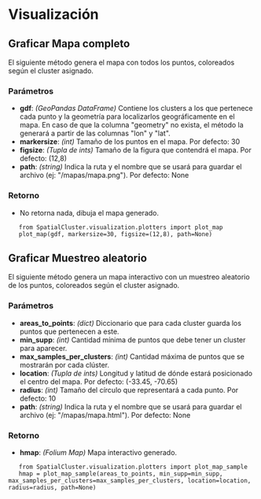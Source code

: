 Visualización
===============

Graficar Mapa completo
-----------------------

El siguiente método genera el mapa con todos los puntos, coloreados según el cluster asignado.

### Parámetros

- **gdf**: *(GeoPandas DataFrame)* Contiene los clusters a los que pertenece cada punto y la geometría para localizarlos geográficamente en el mapa. En caso de que la columna "geometry" no exista, el método la generará a partir de las columnas "lon" y "lat".
- **markersize**: *(int)* Tamaño de los puntos en el mapa. Por defecto: 30
- **figsize**: *(Tupla de ints)* Tamaño de la figura que contendrá el mapa. Por defecto: (12,8)
- **path**: *(string)* Indica la ruta y el nombre que se usará para guardar el archivo (ej: "/mapas/mapa.png"). Por defecto: None

### Retorno

- No retorna nada, dibuja el mapa generado.

```
   from SpatialCluster.visualization.plotters import plot_map
   plot_map(gdf, markersize=30, figsize=(12,8), path=None)
```

Graficar Muestreo aleatorio
----------------------------

El siguiente método genera un mapa interactivo con un muestreo aleatorio de los puntos, coloreados según el cluster asignado.

### Parámetros

- **areas_to_points**: *(dict)* Diccionario que para cada cluster guarda los puntos que pertenecen a este.
- **min_supp**: *(int)* Cantidad mínima de puntos que debe tener un cluster para aparecer.
- **max_samples_per_clusters**: *(int)* Cantidad máxima de puntos que se mostrarán por cada clúster.
- **location**: *(Tupla de ints)* Longitud y latitud de dónde estará posicionado el centro del mapa. Por defecto: (-33.45, -70.65)
- **radius**: *(int)* Tamaño del círculo que representará a cada punto. Por defecto: 10
- **path**: *(string)* Indica la ruta y el nombre que se usará para guardar el archivo (ej: "/mapas/mapa.html"). Por defecto: None

### Retorno

- **hmap**: *(Folium Map)* Mapa interactivo generado.

```
   from SpatialCluster.visualization.plotters import plot_map_sample
   hmap = plot_map_sample(areas_to_points, min_supp=min_supp, max_samples_per_clusters=max_samples_per_clusters, location=location, radius=radius, path=None)
```
